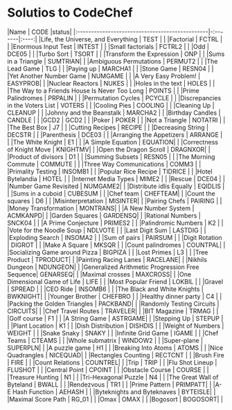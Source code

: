 Solutios to CodeChef
====================


|Name                                            | CODE    |status|
|:-----------------------------------------------|-:-------|:----:|
|Life, the Universe, and Everything              | TEST    |      |
|Factorial                                       | FCTRL   |      |
|Enormous Input Test                             | INTEST  |      |
|Small factorials                                | FCTRL2  |      |
|Odd                                             | DCE05   |      |
|Turbo Sort                                      | TSORT   |      |
|Transform the Expression                        | ONP     |      |
|Sums in a Triangle                              | SUMTRIAN|      |
|Ambiguous Permutations                          | PERMUT2 |      |
|The Lead Game                                   | TLG     |      |
|Paying up                                       | MARCHA1 |      |
|Stone Game                                      | RESN04  |      |
|Yet Another Number Game                         | NUMGAME |      |
|A Very Easy Problem!                            | EASYPROB|      |
|Nuclear Reactors                                | NUKES   |      |
|Holes in the text                               | HOLES   |      |
|The Way to a Friends House Is Never Too Long    | POINTS  |      |
|Prime Palindromes                               | PRPALIN |      |
|Permutation Cycles                              | PCYCLE  |      |
|Discrepancies in the Voters List                | VOTERS  |      |
|Cooling Pies                                    | COOLING |      |
|Cleaning Up                                     | CLEANUP |      |
|Johnny and the Beanstalk                        | MARCHA2 |      |
|Birthday Candles                                | CANDLE  |      |
|GCD2                                            | GCD2    |      |
|Poker                                           | POKER   |      |
|Not a Triangle                                  | NOTATRI |      |
|The Best Box                                    | J7      |      |
|Cutting Recipes                                 | RECIPE  |      |
|Decreasing String                               | DECSTR  |      |
|Parenthesis                                     | DCE03   |      |
|Arranging the Appetizers                        | ARRANGE |      |
|The White Knight                                | E1      |      |
|A Simple Equation                               | EQUATION|      |
|Correctness of Knight Move                      | KNIGHTMV|      |
|Open the Dragon Scroll                          | DRAGNXOR|      |
|Product of divisors                             | D1      |      |
|Summing Subsets                                 | RESN05  |      |
|The Morning Commute                             | COMMUTE |      |
|Three Way Communications                        | COMM3   |      |
|Primality Testing                               | INSOMB1 |      |
|Popular Rice Recipe                             | TIDRICE |      |
|Hotel Bytelandia                                | HOTEL   |      |
|Internet Media Types                            | MIME2   |      |
|Rescue                                          | DCE04   |      |
|Number Game Revisited                           | NUMGAME2|      |
|Distribute idlis Equally                        | EQIDLIS |      |
|Sums in a cuboid                                | CUBESUM |      |
|Chef team                                       | CHEFTEAM|      |
|Count the squares                               | D6      |      |
|Misinterpretation                               | MISINTER|      |
|Pairing Chefs                                   | PAIRING |      |
|Money Transformation                            | MONTRANS|      |
|A New Number System                             | ACMKANPD|      |
|Garden Squares                                  | GARDENSQ|      |
|Rational Numbers                                | SNCK04  |      |
|A Prime Conjecture                              | PRIMES2 |      |
|Palindromic Numbers                             | K2      |      |
|Vote for the Noodle Soup                        | NDLVOTE |      |
|Last Digit Sum                                  | LASTDIG |      |
|Exploding Search                                | INSOMA2 |      |
|Sum of pairs                                    | PAIRSUM |      |
|Digit Rotation                                  | DIGROT  |      |
|Make A Square                                   | MKSQR   |      |
|Count palindromes                               | COUNTPAL|      |
|Socializing Game around Pizza                   | BIGPIZA |      |
|Lost Primes                                     | L3      |      |
|Tree Product                                    | TPRODUCT|      |
|Painting Racing Lanes                           | RACELANE|      |
|Nikhils Dungeon                                 | NDUNGEON|      |
|Generalized Arithmetic Progression Free Sequence| GENARSEQ|      |
|Maximal crosses                                 | MAXCROSS|      |
|One Dimensional Game of Life                    | LIFE    |      |
|Most Popular Friend                             | LOKBIL  |      |
|Gravel                                          | SPREAD  |      |
|CEO Ride                                        | INSOMB6 |      |
|The Black and White Knights                     | BWKNIGHT|      |
|Younger Brother                                 | CHEFBRO |      |
|Healthy dinner party                            | C4      |      |
|Packing the Golden Triangles                    | PACKBAND|      |
|Randomly Testing Circuits                       | CIRCUITS|      |
|Chef Travel Routes                              | TRAVELER|      |
|BIT Magazine                                    | TRMAG   |      |
|Golf course                                     | F1      |      |
|A String Game                                   | ASTRGAME|      |
|Stepping Up                                     | STEPUP  |      |
|Plant Location                                  | K1      |      |
|Dish Distribution                               | DISHDIS |      |
|Weight of Numbers                               | WEIGHT  |      |
|Snake Snaky                                     | SNAKY   |      |
|Infinite Grid Game                              | IGAME   |      |
|Chef Teams                                      | CTEAMS  |      |
|Whole submatrix                                 | WINDOW2 |      |
|Super-plane                                     | SUPERPLN|      |
|A puzzle game                                   | H1      |      |
|Breaking Into Atoms                             | ATOMS   |      |
|Nice Quadrangles                                | NICEQUAD|      |
|Rectangles Counting                             | RECTCNT |      |
|Brush Fire                                      | FIRE    |      |
|Count Relations                                 | COUNTREL|      |
|Trip                                            | TRIP    |      |
|Flu Shot Lineup                                 | FLUSHOT |      |
|Central Point                                   | CPOINT  |      |
|Obstacle Course                                 | COURSE  |      |
|Treasure Hunting                                | N1      |      |
|Tri-Hexagonal Puzzle                            | N4      |      |
|The Great Wall of Byteland                      | BWALL   |      |
|Rendezvous                                      | TR1     |      |
|Prime Pattern                                   | PRIMPATT|      |
|A-E Hash Function                               | AEHASH  |      |
|Byteknights and Byteknaves                      | BYTEISLE|      |
|Maximal Score Path                              | RG_01   |      |
|Omax                                            | OMAX    |      |
|Bogosort                                        | BOGOSORT|      |


